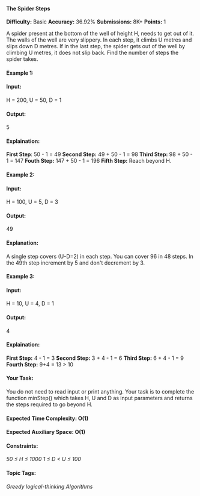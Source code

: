 #### The Spider Steps

**Difficulty:** Basic   **Accuracy:** 36.92%    **Submissions:** 8K+    **Points:** 1

A spider present at the bottom of the well of height H, needs to get out of it. The walls of the well are very slippery. In each step, it climbs U metres and slips down D metres. If in the last step, the spider gets out of the well by climbing U metres, it does not slip back. Find the number of steps the spider takes.


#### Example 1:

#### Input: 
H = 200, U = 50, D = 1

#### Output: 
5

#### Explaination: 
**First Step**: 50 - 1 = 49 
**Second Step:** 49 + 50 - 1 = 98 
**Third Step:** 98 + 50 - 1 = 147 
**Fouth Step:** 147 + 50 - 1 = 196
**Fifth Step:** Reach beyond H.

#### Example 2:

#### Input: 
H = 100, U = 5, D = 3

#### Output: 
49

#### Explanation:
A single step covers (U-D=2) in each step. 
You can cover 96 in 48 steps. In the 49th step increment by 5 and don't decrement by 3.

#### Example 3:

#### Input:
H = 10, U = 4, D = 1
#### Output: 
4

#### Explaination:
**First Step:** 4 - 1 = 3
**Second Step:** 3 + 4 - 1 = 6 
**Third Step:** 6 + 4 - 1 = 9 
**Fourth Step:** 9+4 = 13 > 10
 

#### Your Task:
You do not need to read input or print anything. Your task is to complete the function minStep() which takes H, U and D as input parameters and returns the steps required to go beyond H.


#### Expected Time Complexity: O(1)
#### Expected Auxiliary Space: O(1)


#### Constraints:
*50 ≤ H ≤ 1000*
*1 ≤ D < U ≤ 100*

#### Topic Tags:
*Greedy  logical-thinking    Algorithms*